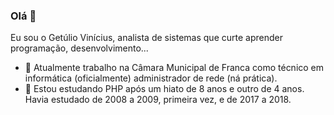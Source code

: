 ### Olá 👋


Eu sou o Getúlio Vinícius, analista de sistemas que curte aprender programação, desenvolvimento...

- 🔭 Atualmente trabalho na Câmara Municipal de Franca como técnico em informática (oficialmente) administrador de rede (ná prática).
- 🌱 Estou estudando PHP após um hiato de 8 anos e outro de 4 anos. Havia estudado de 2008 a 2009, primeira vez, e de 2017 a 2018.
